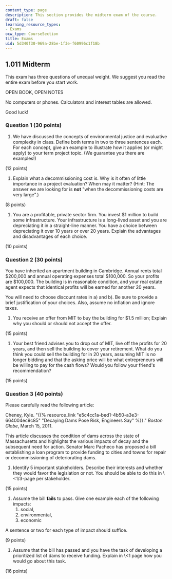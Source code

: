 ```yaml
---
content_type: page
description: This section provides the midterm exam of the course.
draft: false
learning_resource_types:
- Exams
ocw_type: CourseSection
title: Exams
uid: 5d340f30-969a-28be-1f3e-f60996c1f18b
---
```

## 1.011 Midterm

This exam has three questions of unequal weight. We suggest you read the entire exam before you start work.

OPEN BOOK, OPEN NOTES

No computers or phones. Calculators and interest tables are allowed.

Good luck!

### Question 1 (30 points)

1. We have discussed the concepts of environmental justice and evaluative complexity in class. Define both terms in two to three sentences each. For each concept, give an example to illustrate how it applies (or might apply) to your term project topic. (We guarantee you there are examples!)

(12 points)

1. Explain what a decommissioning cost is. Why is it often of little importance in a project evaluation? When may it matter? (Hint: The answer we are looking for is **not** "when the decommissioning costs are very large".)

(8 points)

1. You are a profitable, private sector firm. You invest $1 million to build some infrastructure. Your infrastructure is a long-lived asset and you are depreciating it in a straight-line manner. You have a choice between depreciating it over 10 years or over 20 years. Explain the advantages and disadvantages of each choice.

(10 points)

### Question 2 (30 points)

You have inherited an apartment building in Cambridge. Annual rents total $200,000 and annual operating expenses total $100,000. So your profits are $100,000. The building is in reasonable condition, and your real estate agent expects that identical profits will be earned for another 20 years.

You will need to choose discount rates in a) and b). Be sure to provide a brief justification of your choices. Also, assume no inflation and ignore taxes.

1. You receive an offer from MIT to buy the building for $1.5 million; Explain why you should or should not accept the offer.

(15 points)

1. Your best friend advises you to drop out of MIT, live off the profits for 20 years, and then sell the building to cover your retirement. What do you think you could sell the building for in 20 years, assuming MIT is no longer bidding and that the asking price will be what entrepreneurs will be willing to pay for the cash flows? Would you follow your friend's recommendation?

(15 points)

### Question 3 (40 points)

Please carefully read the following article:

Cheney, Kyle. "{{% resource_link "e5c4cc1a-bed1-4b50-a3e3-664004ec9c85" "Decaying Dams Pose Risk, Engineers Say" %}}." *Boston Globe*, March 15, 2011.

This article discusses the condition of dams across the state of Massachusetts and highlights the various impacts of decay and the subsequent need for action. Senator Marc Pacheco has proposed a bill establishing a loan program to provide funding to cities and towns for repair or decommissioning of deteriorating dams.

1. Identify 5 important stakeholders. Describe their interests and whether they would favor the legislation or not. You should be able to do this in \\\<1/3-page per stakeholder.

(15 points)

1. Assume the bill **fails** to pass. Give one example each of the following impacts:
    1. social,
    2. environmental,
    3. economic

A sentence or two for each type of impact should suffice.

(9 points)

1. Assume that the bill has passed and you have the task of developing a prioritized list of dams to receive funding. Explain in \\\<1 page how you would go about this task.

(16 points)
